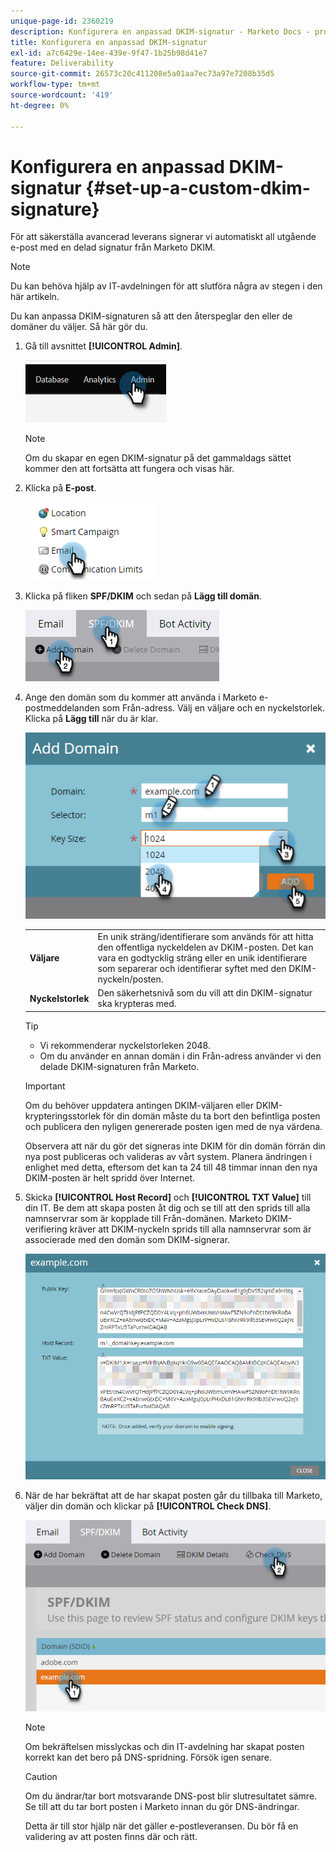 ```yaml
---
unique-page-id: 2360219
description: Konfigurera en anpassad DKIM-signatur - Marketo Docs - produktdokumentation
title: Konfigurera en anpassad DKIM-signatur
exl-id: a7c6429e-14ee-439e-9f47-1b25b98d41e7
feature: Deliverability
source-git-commit: 26573c20c411208e5a01aa7ec73a97e7208b35d5
workflow-type: tm+mt
source-wordcount: '419'
ht-degree: 0%

---
```


# Konfigurera en anpassad DKIM-signatur {#set-up-a-custom-dkim-signature}

För att säkerställa avancerad leverans signerar vi automatiskt all utgående e-post med en delad signatur från Marketo DKIM.

>[!NOTE]
>
>Du kan behöva hjälp av IT-avdelningen för att slutföra några av stegen i den här artikeln.

Du kan anpassa DKIM-signaturen så att den återspeglar den eller de domäner du väljer. Så här gör du.

1. Gå till avsnittet **[!UICONTROL Admin]**.

   ![](assets/set-up-a-custom-dkim-signature-1.png)

   >[!NOTE]
   >
   >Om du skapar en egen DKIM-signatur på det gammaldags sättet kommer den att fortsätta att fungera och visas här.

1. Klicka på **E-post**.

   ![](assets/set-up-a-custom-dkim-signature-2.png)

1. Klicka på fliken **SPF/DKIM** och sedan på **Lägg till domän**.

   ![](assets/set-up-a-custom-dkim-signature-3.png)

1. Ange den domän som du kommer att använda i Marketo e-postmeddelanden som Från-adress. Välj en väljare och en nyckelstorlek. Klicka på **Lägg till** när du är klar.

   ![](assets/set-up-a-custom-dkim-signature-4.png)

   <table>
   <tr>
   <td width="20%"><b>Väljare</b></td>
   <td>En unik sträng/identifierare som används för att hitta den offentliga nyckeldelen av DKIM-posten. Det kan vara en godtycklig sträng eller en unik identifierare som separerar och identifierar syftet med den DKIM-nyckeln/posten.</td>
   </tr>
   <tr>
   <td width="20%"><b>Nyckelstorlek</b></td>
   <td>Den säkerhetsnivå som du vill att din DKIM-signatur ska krypteras med.</td>
   </tr>
   </tbody>
   </table>

   <p>

   >[!TIP]
   >
   >* Vi rekommenderar nyckelstorleken 2048.
   >* Om du använder en annan domän i din Från-adress använder vi den delade DKIM-signaturen från Marketo.

   >[!IMPORTANT]
   >
   >Om du behöver uppdatera antingen DKIM-väljaren eller DKIM-krypteringsstorlek för din domän måste du ta bort den befintliga posten och publicera den nyligen genererade posten igen med de nya värdena.
   >
   >Observera att när du gör det signeras inte DKIM för din domän förrän din nya post publiceras och valideras av vårt system. Planera ändringen i enlighet med detta, eftersom det kan ta 24 till 48 timmar innan den nya DKIM-posten är helt spridd över Internet.

1. Skicka **[!UICONTROL Host Record]** och **[!UICONTROL TXT Value]** till din IT. Be dem att skapa posten åt dig och se till att den sprids till alla namnservrar som är kopplade till Från-domänen. Marketo DKIM-verifiering kräver att DKIM-nyckeln sprids till alla namnservrar som är associerade med den domän som DKIM-signerar.

   ![](assets/set-up-a-custom-dkim-signature-5.png)

1. När de har bekräftat att de har skapat posten går du tillbaka till Marketo, väljer din domän och klickar på **[!UICONTROL Check DNS]**.

   ![](assets/set-up-a-custom-dkim-signature-6.png)

   >[!NOTE]
   >
   >Om bekräftelsen misslyckas och din IT-avdelning har skapat posten korrekt kan det bero på DNS-spridning. Försök igen senare.

   >[!CAUTION]
   >
   >Om du ändrar/tar bort motsvarande DNS-post blir slutresultatet sämre. Se till att du tar bort posten i Marketo innan du gör DNS-ändringar.

   Detta är till stor hjälp när det gäller e-postleveransen. Du bör få en validering av att posten finns där och rätt.
